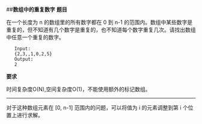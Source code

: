 ##**数组中的重复数字**
**题目**

在一个长度为 n 的数组里的所有数字都在 0 到 n-1 的范围内。数组中某些数字是重复的，但不知道有几个数字是重复的，也不知道每个数字重复几次。请找出数组中任意一个重复的数字。

```
   Input:
   {2,3,,1,0,2,5}
   Output:
   2
```
**要求**

时间复杂度O(N),空间复杂度O(1)，不能使用额外的标记数组。


----

对于这种数组元素在 [0, n-1] 范围内的问题，可以将值为 i 的元素调整到第 i 个位置上进行求解。


